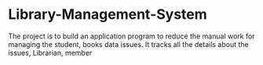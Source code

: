 # Library-Management-System
The project is to build an application program to reduce the manual work for managing the student, books data  issues. It tracks all the details about the issues, Librarian, member

